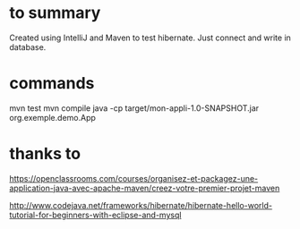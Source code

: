 # to summary
Created using IntelliJ and Maven to test hibernate. Just connect and write in database.

# commands
mvn test
mvn compile
java -cp target/mon-appli-1.0-SNAPSHOT.jar org.exemple.demo.App

# thanks to
https://openclassrooms.com/courses/organisez-et-packagez-une-application-java-avec-apache-maven/creez-votre-premier-projet-maven

http://www.codejava.net/frameworks/hibernate/hibernate-hello-world-tutorial-for-beginners-with-eclipse-and-mysql